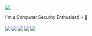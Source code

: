 
[![](https://img.shields.io/badge/JG-91-FFCD11?style=for-the-badge)](https://github.com/JG91) 

I'm a Computer Security Enthusiast! ⚡ :rocket:

[![](https://img.shields.io/badge/-SPLUNK-000000?style=for-the-badge&logo=splunk)](https://splunk.com/)
[![](https://img.shields.io/badge/-LINUX-white?style=for-the-badge&logo=linux)](https://linux.org/)
[![](https://img.shields.io/badge/-go-white?style=for-the-badge&logo=go)](https://go.dev/)
[![](https://img.shields.io/badge/-python3-white?style=for-the-badge&logo=python)](https://www.python.org/)
[![](https://img.shields.io/badge/-Vim-019733?style=for-the-badge&logo=vim)](https://www.vim.org/)

<!--
Thanks to Parham for these icons!
-->
